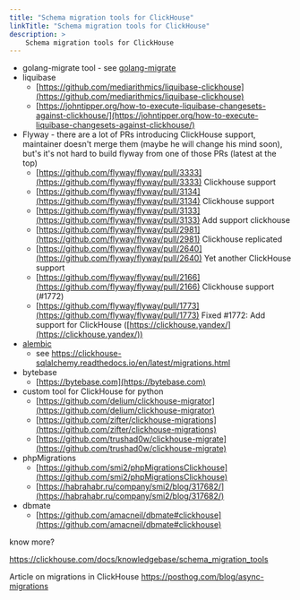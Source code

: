 ```yaml
---
title: "Schema migration tools for ClickHouse"
linkTitle: "Schema migration tools for ClickHouse"
description: >
    Schema migration tools for ClickHouse
---
```

* golang-migrate tool - see [golang-migrate](golang-migrate)
* liquibase
  * [https://github.com/mediarithmics/liquibase-clickhouse](https://github.com/mediarithmics/liquibase-clickhouse)
  * [https://johntipper.org/how-to-execute-liquibase-changesets-against-clickhouse/](https://johntipper.org/how-to-execute-liquibase-changesets-against-clickhouse/)
* Flyway - there are a lot of PRs introducing ClickHouse support, maintainer doesn't merge them (maybe he will change his mind soon), but's it's not hard to build flyway from one of those PRs (latest at the top)
  * [https://github.com/flyway/flyway/pull/3333](https://github.com/flyway/flyway/pull/3333) Сlickhouse support
  * [https://github.com/flyway/flyway/pull/3134](https://github.com/flyway/flyway/pull/3134) Сlickhouse support
  * [https://github.com/flyway/flyway/pull/3133](https://github.com/flyway/flyway/pull/3133) Add support clickhouse
  * [https://github.com/flyway/flyway/pull/2981](https://github.com/flyway/flyway/pull/2981) Clickhouse replicated
  * [https://github.com/flyway/flyway/pull/2640](https://github.com/flyway/flyway/pull/2640) Yet another ClickHouse support
  * [https://github.com/flyway/flyway/pull/2166](https://github.com/flyway/flyway/pull/2166) Clickhouse support (\#1772)
  * [https://github.com/flyway/flyway/pull/1773](https://github.com/flyway/flyway/pull/1773) Fixed \#1772: Add support for ClickHouse ([https://clickhouse.yandex/](https://clickhouse.yandex/))
* [alembic](https://alembic.sqlalchemy.org/en/latest/)
  * see https://clickhouse-sqlalchemy.readthedocs.io/en/latest/migrations.html 
* bytebase
  * [https://bytebase.com](https://bytebase.com)
* custom tool for ClickHouse for python
  * [https://github.com/delium/clickhouse-migrator](https://github.com/delium/clickhouse-migrator)
  * [https://github.com/zifter/clickhouse-migrations](https://github.com/zifter/clickhouse-migrations)
  * [https://github.com/trushad0w/clickhouse-migrate](https://github.com/trushad0w/clickhouse-migrate)
* phpMigrations
  * [https://github.com/smi2/phpMigrationsClickhouse](https://github.com/smi2/phpMigrationsClickhouse)
  * [https://habrahabr.ru/company/smi2/blog/317682/](https://habrahabr.ru/company/smi2/blog/317682/)
* dbmate 
  * [https://github.com/amacneil/dbmate#clickhouse](https://github.com/amacneil/dbmate#clickhouse)

know more?

https://clickhouse.com/docs/knowledgebase/schema_migration_tools

Article on migrations in ClickHouse
https://posthog.com/blog/async-migrations
